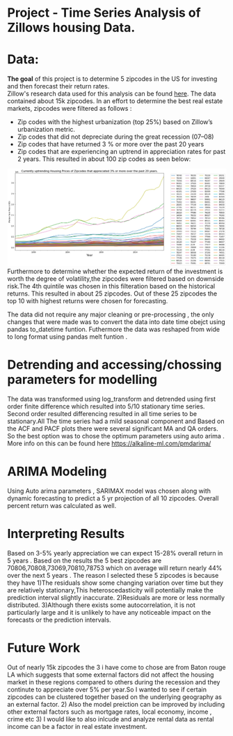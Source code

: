 
# Project - Time Series Analysis of Zillows housing Data. 


#  Data:
**The goal** of this project is to determine 5 zipcodes in the US for investing and then forecast their return rates. 
<br/>Zillow's research data used for this analysis can be found [here](https://www.zillow.com/research/data/). The data contained about 15k zipcodes. In an effort to determine the best real estate markets, zipcodes were filtered  as follows :
* Zip codes with the highest urbanization (top 25%) based on Zillow’s urbanization metric.
* Zip codes that did not depreciate during the great recession (07–08)
* Zip codes that have returned 3 % or more over the past 20 years
* Zip codes that are experiencing an uptrend in appreciation rates for past 2 years.
This resulted in about 100 zip codes as seen below:

![alt text](Images/Filtered_100.png)
<br/>Furthermore to determine whether the expected return of the investment is worth the degree of volatility,the zipcodes were filtered based on downside risk.The 4th quintile was chosen in this filteration based on the historical returns. This resulted in about 25 zipcodes. Out of these 25 zipcodes the top 10 with highest returns were chosen for forecasting.


The data did not require any major cleaning or pre-processing , the only changes that were  made was to convert the data into date time obejct using pandas to_datetime funtion. Futhermore the data was reshaped from wide to long format using pandas melt funtion .



# Detrending and accessing/chossing parameters for modelling

The data was transformed using log_transform and detrended using first order finite difference which resulted into 5/10 stationary time series. Second order resulted differencing resulted in all time series to be stationary.All The time series had a mild seasonal component and 
Based on the ACF and PACF plots there were several significant MA and QA orders. So the best option was to chose the optimum parameters using auto arima . More info on this can be found here https://alkaline-ml.com/pmdarima/

#  ARIMA Modeling
Using Auto arima parameters , SARIMAX model was chosen along with dynamic forecasting to predict a 5 yr projection of all 10 zipcodes. Overall percent return was calculated as well. 

#  Interpreting Results

Based on 3-5% yearly appreciation we can expect 15-28% overall return in 5 years . Based on the results the 5 best zipcodes are 70806,70808,73069,70810,78753 which on average will return nearly 44% over the next 5 years
. The reason I selected these 5 zipcodes is because they have 1)The residuals show some changing variation over time but they are relatively stationary,This heteroscedasticity will potentially make the prediction interval slightly inaccurate. 2)Residuals are more or less normally distributed. 3)Although there exists some autocorrelation, it is not particularly large and it is unlikely to have any noticeable impact on the forecasts or the prediction intervals.

# Future Work
Out of nearly 15k zipcodes the 3 i have come to chose are from Baton rouge LA which suggests that some external factors did not affect the housing market in these regions compared to others during the recession and they continute to appreciate over 5% per year.So I wanted to see if certain zipcodes can be clustered together based on the underlying geography as an external factor. 2) Also the model preiction can be improved by including other external factors such as mortgage rates, local economy, income , crime etc 3) I would like to also inlcude and analyze rental data as rental income can be a factor in real estate investment.
